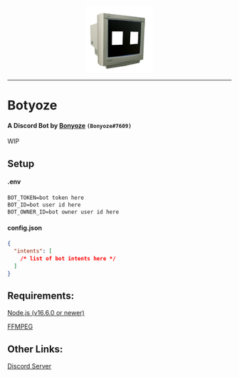 <p align="center">
  <img width="150" height="150" src="https://raw.githubusercontent.com/Bonyoze/discordjs-botyoze/main/src/assets/bot_icon.png">
</p>

---
# Botyoze
#### A Discord Bot by [Bonyoze](https://github.com/bonyoze) `(Bonyoze#7609)`

WIP

## Setup

#### .env
```
BOT_TOKEN=bot token here
BOT_ID=bot user id here
BOT_OWNER_ID=bot owner user id here
```
#### config.json
```json
{
  "intents": [
    /* list of bot intents here */
  ]
}
```

## Requirements:
[Node.js (v16.6.0 or newer)](https://nodejs.org)

[FFMPEG](https://ffmpeg.org/download.html)

## Other Links:
[Discord Server](https://discord.gg/hnf57sjJDP)
